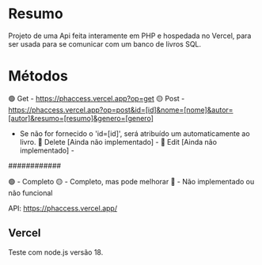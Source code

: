 # Resumo
Projeto de uma Api feita interamente em PHP e hospedada no Vercel, para ser usada para se comunicar com um banco de livros SQL.

# Métodos
🟢 Get - https://phaccess.vercel.app?op=get
🟡 Post - https://phaccess.vercel.app?op=post&id=[id]&nome=[nome]&autor=[autor]&resumo=[resumo]&genero=[genero]
* Se não for fornecido o 'id=[id]', será atribuído um automaticamente ao livro.
🔴 Delete [Ainda não implementado] - 
🔴 Edit [Ainda não implementado] - 

############

🟢 - Completo
🟡 - Completo, mas pode melhorar
🔴 - Não implementado ou não funcional

API: <a href="https://phaccess.vercel.app/">https://phaccess.vercel.app/</a>


## Vercel
Teste com node.js versão 18.